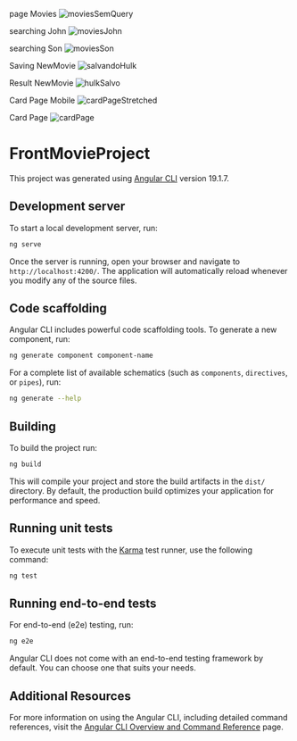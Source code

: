 page Movies
![moviesSemQuery](https://github.com/user-attachments/assets/0e29997b-23e6-4f4e-8617-bc4b4da6c277)

searching John
![moviesJohn](https://github.com/user-attachments/assets/67a8d528-f470-40b1-a006-8087b551815c)

searching Son
![moviesSon](https://github.com/user-attachments/assets/1565178c-8600-4de8-aef3-11456dd341f5)

Saving NewMovie
![salvandoHulk](https://github.com/user-attachments/assets/fed1868f-ea64-4e6c-835b-cc0bd351a246)

Result NewMovie
![hulkSalvo](https://github.com/user-attachments/assets/14dc2b6d-c0e4-47da-ac30-269e2f56c2e7)

Card Page Mobile
![cardPageStretched](https://github.com/user-attachments/assets/c41d13c9-9506-4037-a98b-91aec7846d73)

Card Page
![cardPage](https://github.com/user-attachments/assets/f9edcc3b-b4c3-4769-96b4-8ae88ce83d3d)



# FrontMovieProject

This project was generated using [Angular CLI](https://github.com/angular/angular-cli) version 19.1.7.

## Development server

To start a local development server, run:

```bash
ng serve
```

Once the server is running, open your browser and navigate to `http://localhost:4200/`. The application will automatically reload whenever you modify any of the source files.

## Code scaffolding

Angular CLI includes powerful code scaffolding tools. To generate a new component, run:

```bash
ng generate component component-name
```

For a complete list of available schematics (such as `components`, `directives`, or `pipes`), run:

```bash
ng generate --help
```

## Building

To build the project run:

```bash
ng build
```

This will compile your project and store the build artifacts in the `dist/` directory. By default, the production build optimizes your application for performance and speed.

## Running unit tests

To execute unit tests with the [Karma](https://karma-runner.github.io) test runner, use the following command:

```bash
ng test
```

## Running end-to-end tests

For end-to-end (e2e) testing, run:

```bash
ng e2e
```

Angular CLI does not come with an end-to-end testing framework by default. You can choose one that suits your needs.

## Additional Resources

For more information on using the Angular CLI, including detailed command references, visit the [Angular CLI Overview and Command Reference](https://angular.dev/tools/cli) page.
